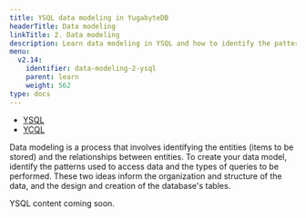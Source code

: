 ```yaml
---
title: YSQL data modeling in YugabyteDB
headerTitle: Data modeling
linkTitle: 2. Data modeling
description: Learn data modeling in YSQL and how to identify the patterns used to access data and the types of queries to be performed.
menu:
  v2.14:
    identifier: data-modeling-2-ysql
    parent: learn
    weight: 562
type: docs
---
```


<ul class="nav nav-tabs-alt nav-tabs-yb" data-target="sql">

  <li >
    <a href="../data-modeling-ysql/" class="nav-link active">
      <i class="icon-postgres" aria-hidden="true"></i>
      YSQL
    </a>
  </li>

  <li >
    <a href="../data-modeling-ycql/" class="nav-link">
      <i class="icon-cassandra" aria-hidden="true"></i>
      YCQL
    </a>
  </li>

</ul>

Data modeling is a process that involves identifying the entities (items to be stored) and the relationships between entities. To create your data model, identify the patterns used to access data and the types of queries to be performed. These two ideas inform the organization and structure of the data, and the design and creation of the database's tables.

YSQL content coming soon.
